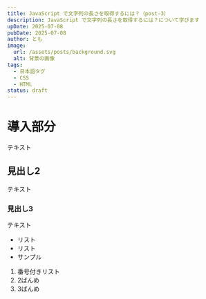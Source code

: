 ```yaml
---
title: JavaScript で文字列の長さを取得するには？（post-3）
description: JavaScript で文字列の長さを取得するには？について学びます
upDate: 2025-07-08
pubDate: 2025-07-08
author: とも
image:
  url: /assets/posts/background.svg
  alt: 背景の画像
tags:
  - 日本語タグ
  - CSS
  - HTML
status: draft
---
```


# 導入部分

テキスト

## 見出し2

テキスト

### 見出し3

テキスト

- リスト
- リスト
- サンプル

1. 番号付きリスト
2. 2ばんめ
3. 3ばんめ
